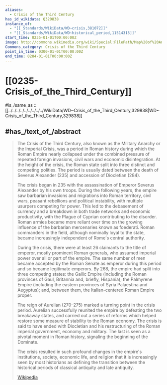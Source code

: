```yaml
---
aliases:
  - Crisis of the Third Century
has_id_wikidata: Q329838
instance_of:
  - "[[_Standards/WikiData/WD~crisis,381072]]"
  - "[[_Standards/WikiData/WD~historical_period,11514315]]"
start_time: 0235-01-01T00:00:00Z
image: http://commons.wikimedia.org/wiki/Special:FilePath/Map%20of%20Ancient%20Rome%20271%20AD-ru.svg
Commons_category: Crisis of the Third Century
point_in_time: 0300-01-01T00:00:00Z
end_time: 0284-01-01T00:00:00Z
---
```


# [[0235-Crisis_of_the_Third_Century]] 

#is_/same_as :: [[../../../../../../../../../WikiData/WD~Crisis_of_the_Third_Century,329838|WD~Crisis_of_the_Third_Century,329838]] 

## #has_/text_of_/abstract 

> The Crisis of the Third Century, also known as the Military Anarchy or the Imperial Crisis, 
> was a period in Roman history during which the Roman Empire nearly collapsed under the combined pressure of repeated foreign invasions, civil wars and economic disintegration. At the height of the crisis, the Roman state split into three distinct and competing polities. 
> The period is usually dated between the death of Severus Alexander (235) and accession of Diocletian (284).
>
> The crisis began in 235 with the assassination of Emperor Severus Alexander by his own troops. During the following years, the empire saw barbarian invasions and migrations into Roman territory, civil wars, peasant rebellions and political instability, with multiple usurpers competing for power. This led to the debasement of currency and a breakdown in both trade networks and economic productivity, with the Plague of Cyprian contributing to the disorder. Roman armies became more reliant over time on the growing influence of the barbarian mercenaries known as foederati. Roman commanders in the field, although nominally loyal to the state, became increasingly independent of Rome's central authority.
>
> During the crisis, there were at least 26 claimants to the title of emperor, mostly prominent Roman generals, who assumed imperial power over all or part of the empire. The same number of men became accepted by the Roman Senate as emperor during this period and so became legitimate emperors. By 268, the empire had split into three competing states: the Gallic Empire (including the Roman provinces of Gaul, Britannia and, briefly, Hispania); the Palmyrene Empire (including the eastern provinces of Syria Palaestina and Aegyptus); and, between them, the Italian-centered Roman Empire proper.
>
> The reign of Aurelian (270–275) marked a turning point in the crisis period. Aurelian successfully reunited the empire by defeating the two breakaway states, and carried out a series of reforms which helped restore some measure of stability to the Roman economy. The crisis is said to have ended with Diocletian and his restructuring of the Roman imperial government, economy and military. The last is seen as a pivotal moment in Roman history, signaling the beginning of the Dominate.
>
> The crisis resulted in such profound changes in the empire's institutions, society, economic life, and religion that it is increasingly seen by most historians as defining the transition between the historical periods of classical antiquity and late antiquity.
>
> [Wikipedia](https://en.wikipedia.org/wiki/Crisis%20of%20the%20Third%20Century) 

